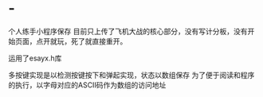 # -
 个人练手小程序保存
 目前只上传了飞机大战的核心部分，没有写计分板，没有开始页面，点开就玩，死了就直接重开。
 
运用了esayx.h库

多按键实现是以检测按键按下和弹起实现，状态以数组保存
为了便于阅读和程序的执行，以字母对应的ASCII码作为数组的访问地址
